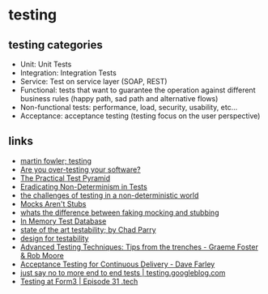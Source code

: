 
# testing


## testing categories

* Unit: Unit Tests
* Integration: Integration Tests
* Service: Test on service layer (SOAP, REST)
* Functional: tests that want to guarantee the operation against different business rules (happy path, sad path and alternative flows)
* Non-functional tests: performance, load, security, usability, etc...
* Acceptance: acceptance testing (testing focus on the user perspective)


## links
* [martin fowler; testing](https://martinfowler.com/tags/testing.html)
* [Are you over-testing your software?](https://www.javaworld.com/article/2945040/testing-debugging/are-you-over-testing-your-software.html)
* [The Practical Test Pyramid](https://martinfowler.com/articles/practical-test-pyramid.html)
* [Eradicating Non-Determinism in Tests](https://martinfowler.com/articles/nonDeterminism.html)
* [the challenges of testing in a non-deterministic world](https://insights.sei.cmu.edu/sei_blog/2017/01/the-challenges-of-testing-in-a-non-deterministic-world.html)
* [Mocks Aren't Stubs](https://martinfowler.com/articles/mocksArentStubs.html)
* [whats the difference between faking mocking and stubbing](https://stackoverflow.com/questions/346372/whats-the-difference-between-faking-mocking-and-stubbing)
* [In Memory Test Database](https://martinfowler.com/bliki/InMemoryTestDatabase.html)
* [state of the art testability; by Chad Parry](http://docs.google.com/present/view?id=dg4jbg5c_7cwkvrhfq)
* [design for testability](https://www.slideshare.net/gasproni/design-for-testability-57456302)
* [Advanced Testing Techniques: Tips from the trenches - Graeme Foster & Rob Moore](https://vimeo.com/303275804)
* [Acceptance Testing for Continuous Delivery - Dave Farley](https://youtu.be/SBhgteA2szg)
* [just say no to more end to end tests | testing.googleblog.com](https://testing.googleblog.com/2015/04/just-say-no-to-more-end-to-end-tests.html)
* [Testing at Form3 | Episode 31 .tech](https://techpodcast.form3.tech/episodes/ep-31-tech-testing-at-form3)
